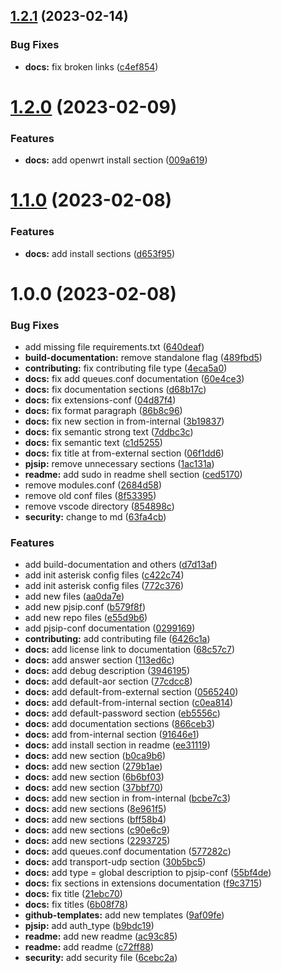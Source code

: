## [1.2.1](https://github.com/attilasomogyi/asterisk-configuration-files/compare/v1.2.0...v1.2.1) (2023-02-14)

### Bug Fixes

- **docs:** fix broken links ([c4ef854](https://github.com/attilasomogyi/asterisk-configuration-files/commit/c4ef85481259a5414274396ed2ea8b81c6c772d8))

# [1.2.0](https://github.com/attilasomogyi/asterisk-configuration-files/compare/v1.1.0...v1.2.0) (2023-02-09)

### Features

- **docs:** add openwrt install section ([009a619](https://github.com/attilasomogyi/asterisk-configuration-files/commit/009a619e4934bddcdca6fa05c57eff355a37cea3))

# [1.1.0](https://github.com/attilasomogyi/asterisk-configuration-files/compare/v1.0.0...v1.1.0) (2023-02-08)

### Features

- **docs:** add install sections ([d653f95](https://github.com/attilasomogyi/asterisk-configuration-files/commit/d653f95e3590eaf20b5a1e0829e1806643395cbc))

# 1.0.0 (2023-02-08)

### Bug Fixes

- add missing file requirements.txt ([640deaf](https://github.com/attilasomogyi/asterisk-configuration-files/commit/640deaf3ccd752150ce75a1ef12c5a53dd556751))
- **build-documentation:** remove standalone flag ([489fbd5](https://github.com/attilasomogyi/asterisk-configuration-files/commit/489fbd5357ab0225d8ac864cff161122810d0dd3))
- **contributing:** fix contributing file type ([4eca5a0](https://github.com/attilasomogyi/asterisk-configuration-files/commit/4eca5a0fb7fbaf457dd71217851eaa6d1529ba66))
- **docs:** fix add queues.conf documentation ([60e4ce3](https://github.com/attilasomogyi/asterisk-configuration-files/commit/60e4ce37e9a0b5388482bb650cb1fa26991944c3))
- **docs:** fix documentation sections ([d68b17c](https://github.com/attilasomogyi/asterisk-configuration-files/commit/d68b17cc14e3ceda20004571ecfcb7e069a82c53))
- **docs:** fix extensions-conf ([04d87f4](https://github.com/attilasomogyi/asterisk-configuration-files/commit/04d87f49ddccf03d737a746e0d3cbf339b4324a1))
- **docs:** fix format paragraph ([86b8c96](https://github.com/attilasomogyi/asterisk-configuration-files/commit/86b8c969be9f979ab2701c7e79a405ef7e0a017d))
- **docs:** fix new section in from-internal ([3b19837](https://github.com/attilasomogyi/asterisk-configuration-files/commit/3b19837a3ad41cc5e9ac78bd2b9e9cc44d9ba2fd))
- **docs:** fix semantic strong text ([7ddbc3c](https://github.com/attilasomogyi/asterisk-configuration-files/commit/7ddbc3cb91c3901676f17f6337d51a0fffe0acc1))
- **docs:** fix semantic text ([c1d5255](https://github.com/attilasomogyi/asterisk-configuration-files/commit/c1d5255bb5c2133f7b1974457f47dc400d459d23))
- **docs:** fix title at from-external section ([06f1dd6](https://github.com/attilasomogyi/asterisk-configuration-files/commit/06f1dd6e3ef7aff717c0ef1fc6bd92f24c627bab))
- **pjsip:** remove unnecessary sections ([1ac131a](https://github.com/attilasomogyi/asterisk-configuration-files/commit/1ac131a6e8bdf569e739fe1d78d369ef2652b5c1))
- **readme:** add sudo in readme shell section ([ced5170](https://github.com/attilasomogyi/asterisk-configuration-files/commit/ced517000e70e3ca32842b64e634ae535a80e22e))
- remove modules.conf ([2684d58](https://github.com/attilasomogyi/asterisk-configuration-files/commit/2684d589bcbcc9c0ebdd2fa1b17c3fefced03bd2))
- remove old conf files ([8f53395](https://github.com/attilasomogyi/asterisk-configuration-files/commit/8f53395857c0742f42925b94807815319650bd69))
- remove vscode directory ([854898c](https://github.com/attilasomogyi/asterisk-configuration-files/commit/854898c23143ba91a53d2684f699872c56de6fed))
- **security:** change to md ([63fa4cb](https://github.com/attilasomogyi/asterisk-configuration-files/commit/63fa4cb6942dff072d38b3ce8bf15851d3f51c79))

### Features

- add build-documentation and others ([d7d13af](https://github.com/attilasomogyi/asterisk-configuration-files/commit/d7d13af44608eb144726f6b2891eb98ba22d46e9))
- add init asterisk config files ([c422c74](https://github.com/attilasomogyi/asterisk-configuration-files/commit/c422c7484779aad88d612a1f95631c213c8c21da))
- add init asterisk config files ([772c376](https://github.com/attilasomogyi/asterisk-configuration-files/commit/772c37659411cc42bdf912ca8a0fc41e1cb9f5d7))
- add new files ([aa0da7e](https://github.com/attilasomogyi/asterisk-configuration-files/commit/aa0da7e7dd9c65d09691923b29db38d50ca58e55))
- add new pjsip.conf ([b579f8f](https://github.com/attilasomogyi/asterisk-configuration-files/commit/b579f8fdc7662ab2b652cf4b50e92b48834158df))
- add new repo files ([e55d9b6](https://github.com/attilasomogyi/asterisk-configuration-files/commit/e55d9b684dc7562c4cdddc731d203a8460210781))
- add pjsip-conf documentation ([0299169](https://github.com/attilasomogyi/asterisk-configuration-files/commit/0299169ec7f9ab850ea572d1639287ad9b1d4bba))
- **contributing:** add contributing file ([6426c1a](https://github.com/attilasomogyi/asterisk-configuration-files/commit/6426c1aca9b4e43b46b7802edf40e3144aedd363))
- **docs:** add license link to documentation ([68c57c7](https://github.com/attilasomogyi/asterisk-configuration-files/commit/68c57c7c4b6e29f1a6873ba178de654122fdea69))
- **docs:** add answer section ([113ed6c](https://github.com/attilasomogyi/asterisk-configuration-files/commit/113ed6c0cf9bcc15f0e903337d371bf4afd164bf))
- **docs:** add debug description ([3946195](https://github.com/attilasomogyi/asterisk-configuration-files/commit/39461956b1f7ee341b7a3678aaff72a33866acf2))
- **docs:** add default-aor section ([77cdcc8](https://github.com/attilasomogyi/asterisk-configuration-files/commit/77cdcc897db88a35fe79c2563d2c8a5da9221a2f))
- **docs:** add default-from-external section ([0565240](https://github.com/attilasomogyi/asterisk-configuration-files/commit/05652406deee829a243fe3ad5a4a54a1b4f44171))
- **docs:** add default-from-internal section ([c0ea814](https://github.com/attilasomogyi/asterisk-configuration-files/commit/c0ea814c7294e38a1f4f18b9b5a7be20b6727287))
- **docs:** add default-password section ([eb5556c](https://github.com/attilasomogyi/asterisk-configuration-files/commit/eb5556c5e75c3667a922b6c248cc6a0e2b83b7bb))
- **docs:** add documentation sections ([866ceb3](https://github.com/attilasomogyi/asterisk-configuration-files/commit/866ceb3ffa01a0b873756c466d4fe835d951767e))
- **docs:** add from-internal section ([91646e1](https://github.com/attilasomogyi/asterisk-configuration-files/commit/91646e1b2c52d5ba771552dd98e955266b770a5b))
- **docs:** add install section in readme ([ee31119](https://github.com/attilasomogyi/asterisk-configuration-files/commit/ee311192958ac650a392383b0809da671cf3b37d))
- **docs:** add new section ([b0ca9b6](https://github.com/attilasomogyi/asterisk-configuration-files/commit/b0ca9b6fddc4ff51214ffa121ea8e6ebab0f114d))
- **docs:** add new section ([279b1ae](https://github.com/attilasomogyi/asterisk-configuration-files/commit/279b1ae796ada19e61c9a94193bd06898166b319))
- **docs:** add new section ([6b6bf03](https://github.com/attilasomogyi/asterisk-configuration-files/commit/6b6bf038273b038f36e12513f263cebf9916bccb))
- **docs:** add new section ([37bbf70](https://github.com/attilasomogyi/asterisk-configuration-files/commit/37bbf7023d79ba95673184ba0ac1f17ec36ba9b1))
- **docs:** add new section in from-internal ([bcbe7c3](https://github.com/attilasomogyi/asterisk-configuration-files/commit/bcbe7c3fde5e3d13b645b091f2442f19b4d0b468))
- **docs:** add new sections ([8e961f5](https://github.com/attilasomogyi/asterisk-configuration-files/commit/8e961f5ca7d735617a4a08cbf394bd1d3feba4d0))
- **docs:** add new sections ([bff58b4](https://github.com/attilasomogyi/asterisk-configuration-files/commit/bff58b45210981337384bb1e649b58d1ee9e0fd3))
- **docs:** add new sections ([c90e6c9](https://github.com/attilasomogyi/asterisk-configuration-files/commit/c90e6c9b84f48ef358693b538d8bd8143cd46a5f))
- **docs:** add new sections ([2293725](https://github.com/attilasomogyi/asterisk-configuration-files/commit/2293725836179e9884942d167068e20b1b3fefd9))
- **docs:** add queues.conf documentation ([577282c](https://github.com/attilasomogyi/asterisk-configuration-files/commit/577282c25760a029a0256dcff08ed0cc213a6b1e))
- **docs:** add transport-udp section ([30b5bc5](https://github.com/attilasomogyi/asterisk-configuration-files/commit/30b5bc584cc34221f5ddedc938ee32c734837885))
- **docs:** add type = global description to pjsip-conf ([55bf4de](https://github.com/attilasomogyi/asterisk-configuration-files/commit/55bf4de22d45255331bae1bc5eb86c3a857b0839))
- **docs:** fix sections in extensions documentation ([f9c3715](https://github.com/attilasomogyi/asterisk-configuration-files/commit/f9c37150edcd0cf8bd52db39d3164ce4bc1450af))
- **docs:** fix title ([21ebc70](https://github.com/attilasomogyi/asterisk-configuration-files/commit/21ebc7085eec36b5b977f030b7ebfa802bf2123a))
- **docs:** fix titles ([6b08f78](https://github.com/attilasomogyi/asterisk-configuration-files/commit/6b08f7830accbf38ca2b5eb62ee7e0989896564f))
- **github-templates:** add new templates ([9af09fe](https://github.com/attilasomogyi/asterisk-configuration-files/commit/9af09fe3f64188882a1c94b626bffd66e6028657))
- **pjsip:** add auth_type ([b9bdc19](https://github.com/attilasomogyi/asterisk-configuration-files/commit/b9bdc197c87840f6f60c945a1ca4a47c66b0d222))
- **readme:** add new readme ([ac93c85](https://github.com/attilasomogyi/asterisk-configuration-files/commit/ac93c854b1d678d22183fd4be9567e5b8d642354))
- **readme:** add readme ([c72ff88](https://github.com/attilasomogyi/asterisk-configuration-files/commit/c72ff8853875c2de72a2fced9bbd94600afae906))
- **security:** add security file ([6cebc2a](https://github.com/attilasomogyi/asterisk-configuration-files/commit/6cebc2ad9911377b76868fe6ae581db85221e1aa))
